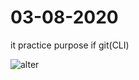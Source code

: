 # 03-08-2020
it practice purpose if git(CLI)

![alter](https://images.unsplash.com/photo-1494548162494-384bba4ab999?ixlib=rb-1.2.1&ixid=eyJhcHBfaWQiOjEyMDd9&w=1000&q=80)
